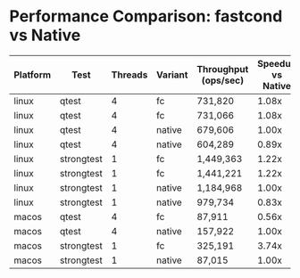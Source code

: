 # Performance Comparison: fastcond vs Native

| Platform | Test | Threads | Variant | Throughput (ops/sec) | Speedup vs Native |
|----------|------|---------|---------|---------------------|-------------------|
| linux | qtest | 4 | fc | 731,820 | 1.08x |
| linux | qtest | 4 | fc | 731,066 | 1.08x |
| linux | qtest | 4 | native | 679,606 | 1.00x |
| linux | qtest | 4 | native | 604,289 | 0.89x |
| linux | strongtest | 1 | fc | 1,449,363 | 1.22x |
| linux | strongtest | 1 | fc | 1,441,221 | 1.22x |
| linux | strongtest | 1 | native | 1,184,968 | 1.00x |
| linux | strongtest | 1 | native | 979,734 | 0.83x |
| macos | qtest | 4 | fc | 87,911 | 0.56x |
| macos | qtest | 4 | native | 157,922 | 1.00x |
| macos | strongtest | 1 | fc | 325,191 | 3.74x |
| macos | strongtest | 1 | native | 87,015 | 1.00x |